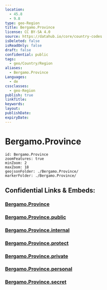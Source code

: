 ```yaml
---
location:
  - 45.8
  - 9.8
type: geo-Region
title: Bergamo.Province
license: CC BY-SA 4.0
source: https://datahub.io/core/country-codes
isDeleted: false
isReadOnly: false
draft: false
confidential: public
tags:
  - geo/Country/Region
aliases:
  - Bergamo.Province
Languages:
  - de
cssclasses:
  - geo-Region
publish: true
linkTitle:
keywords:
layout:
publishDate:
expiryDate:
---
```


# Bergamo.Province

```leaflet
id: Bergamo.Province
zoomFeatures: true 
minZoom: 2 
maxZoom: 18
geojsonFolder: ./Bergamo.Province/
markerFolder: ./Bergamo.Province/
```


## Confidential Links & Embeds: 

### [Bergamo.Province](/_Standards/Earth/Continent/Europe/Europe~South/Italy/regions~Italy/Lombardy/Bergamo.Province.md) 

### [Bergamo.Province.public](/_public/Earth/Continent/Europe/Europe~South/Italy/regions~Italy/Lombardy/Bergamo.Province.public.md) 

### [Bergamo.Province.internal](/_internal/Earth/Continent/Europe/Europe~South/Italy/regions~Italy/Lombardy/Bergamo.Province.internal.md) 

### [Bergamo.Province.protect](/_protect/Earth/Continent/Europe/Europe~South/Italy/regions~Italy/Lombardy/Bergamo.Province.protect.md) 

### [Bergamo.Province.private](/_private/Earth/Continent/Europe/Europe~South/Italy/regions~Italy/Lombardy/Bergamo.Province.private.md) 

### [Bergamo.Province.personal](/_personal/Earth/Continent/Europe/Europe~South/Italy/regions~Italy/Lombardy/Bergamo.Province.personal.md) 

### [Bergamo.Province.secret](/_secret/Earth/Continent/Europe/Europe~South/Italy/regions~Italy/Lombardy/Bergamo.Province.secret.md)

